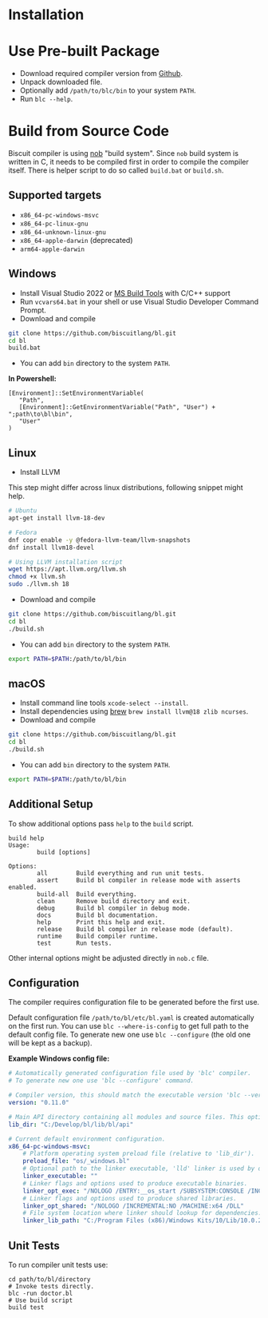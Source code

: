 # Installation

# Use Pre-built Package

* Download required compiler version from [Github](https://github.com/biscuitlang/bl/releases).
* Unpack downloaded file.
* Optionally add `/path/to/blc/bin` to your system `PATH`.
* Run `blc --help`.

# Build from Source Code

Biscuit compiler is using [nob](https://github.com/tsoding/nob.h) "build system". Since `nob` build system is written in C, it needs to be compiled first in order to compile the compiler itself. There is helper script to do so called `build.bat` or `build.sh`.

## Supported targets

* `x86_64-pc-windows-msvc`
* `x86_64-pc-linux-gnu`
* `x86_64-unknown-linux-gnu`
* `x86_64-apple-darwin` (deprecated)
* `arm64-apple-darwin`

## Windows

* Install Visual Studio 2022 or [MS Build Tools](https://visualstudio.microsoft.com/visual-cpp-build-tools) with C/C++ support
* Run `vcvars64.bat` in your shell or use Visual Studio Developer Command Prompt.
* Download and compile

```bash
git clone https://github.com/biscuitlang/bl.git
cd bl
build.bat
```

* You can add `bin` directory to the system `PATH`.

**In Powershell:**
```
[Environment]::SetEnvironmentVariable(
   "Path",
   [Environment]::GetEnvironmentVariable("Path", "User") + ";path\to\bl\bin",
   "User"
)
```

## Linux

* Install LLVM

This step might differ across linux distributions, following snippet might help.

```bash
# Ubuntu
apt-get install llvm-18-dev

# Fedora
dnf copr enable -y @fedora-llvm-team/llvm-snapshots
dnf install llvm18-devel

# Using LLVM installation script
wget https://apt.llvm.org/llvm.sh
chmod +x llvm.sh
sudo ./llvm.sh 18
```

* Download and compile


```bash
git clone https://github.com/biscuitlang/bl.git
cd bl
./build.sh
```

* You can add `bin` directory to the system `PATH`.

```bash
export PATH=$PATH:/path/to/bl/bin
```

## macOS
* Install command line tools ``xcode-select --install``.
* Install dependencies using [brew](https://brew.sh) `brew install llvm@18 zlib ncurses`.
* Download and compile

```bash
git clone https://github.com/biscuitlang/bl.git
cd bl
./build.sh
```

* You can add `bin` directory to the system `PATH`.

```bash
export PATH=$PATH:/path/to/bl/bin
```


## Additional Setup

To show additional options pass `help` to the `build` script.

```
build help
Usage:
        build [options]

Options:
        all        Build everything and run unit tests.
        assert     Build bl compiler in release mode with asserts enabled.
        build-all  Build everything.
        clean      Remove build directory and exit.
        debug      Build bl compiler in debug mode.
        docs       Build bl documentation.
        help       Print this help and exit.
        release    Build bl compiler in release mode (default).
        runtime    Build compiler runtime.
        test       Run tests.
```

Other internal options might be adjusted directly in `nob.c` file.

## Configuration

The compiler requires configuration file to be generated before the first use.

Default configuration file `/path/to/bl/etc/bl.yaml` is created automatically on the first run. You can use `blc --where-is-config` to get full path to the default config file. To generate new one use `blc --configure` (the old one will be kept as a backup).

**Example Windows config file:**

```yaml
# Automatically generated configuration file used by 'blc' compiler.
# To generate new one use 'blc --configure' command.

# Compiler version, this should match the executable version 'blc --version'.
version: "0.11.0"

# Main API directory containing all modules and source files. This option is mandatory.
lib_dir: "C:/Develop/bl/lib/bl/api"

# Current default environment configuration.
x86_64-pc-windows-msvc:
    # Platform operating system preload file (relative to 'lib_dir').
    preload_file: "os/_windows.bl"
    # Optional path to the linker executable, 'lld' linker is used by default on some platforms.
    linker_executable: ""
    # Linker flags and options used to produce executable binaries.
    linker_opt_exec: "/NOLOGO /ENTRY:__os_start /SUBSYSTEM:CONSOLE /INCREMENTAL:NO /MACHINE:x64"
    # Linker flags and options used to produce shared libraries.
    linker_opt_shared: "/NOLOGO /INCREMENTAL:NO /MACHINE:x64 /DLL"
    # File system location where linker should lookup for dependencies.
    linker_lib_path: "C:/Program Files (x86)/Windows Kits/10/Lib/10.0.22000.0/ucrt/x64;C:/Program Files (x86)/Windows Kits/10/Lib/10.0.22000.0/um/x64;C:/Program Files/Microsoft Visual Studio/2022/Community/VC/Tools/MSVC/14.32.31326//lib/x64"
```

## Unit Tests

To run compiler unit tests use:
```
cd path/to/bl/directory
# Invoke tests directly.
blc -run doctor.bl
# Use build script
build test
```
